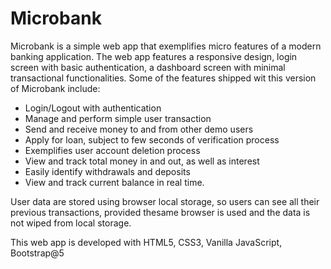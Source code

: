 <h1>Microbank</h1>

Microbank is a simple web app that exemplifies micro features of a modern banking application. The web app features a responsive design, login screen with basic authentication, a dashboard screen with minimal transactional functionalities. Some of the features shipped wit this version of Microbank include:

<ul>
  <li>Login/Logout with authentication</li>
  <li>Manage and perform simple user transaction</li>
  <li>Send and receive money to and from other demo users</li>
  <li>Apply for loan, subject to few seconds of verification process</li>
  <li>Exemplifies user account deletion process</li>
  <li>View and track total money in and out, as well as interest</li>
  <li>Easily identify withdrawals and deposits</li>
  <li>View and track current balance in real time.</li>
</ul>

User data are stored using browser local storage, so users can see all their previous transactions, provided thesame browser is used and the data is not wiped from local storage.

This web app is developed with HTML5, CSS3, Vanilla JavaScript, Bootstrap@5
